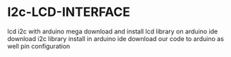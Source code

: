 # I2c-LCD-INTERFACE
lcd i2c with arduino mega
download  and install lcd library on arduino ide
download i2c library install in arduino ide
download our code to arduino as well pin configuration
